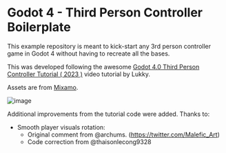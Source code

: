 # Godot 4 - Third Person Controller Boilerplate

This example repository is meant to kick-start any 3rd person controller game in Godot 4 without having to recreate all the bases.

This was developed following the awesome [Godot 4.0 Third Person Controller Tutorial ( 2023 )](https://www.youtube.com/watch?v=EP5AYllgHy8) video tutorial by Lukky.

Assets are from [Mixamo](https://www.mixamo.com/#/).

![image](https://github.com/user-attachments/assets/ffcc41f7-855e-40c2-87e9-da12ec5073f7)

Additional improvements from the tutorial code were added. Thanks to:

- Smooth player visuals rotation:
  - Original comment from @archums. (https://twitter.com/Malefic_Art)
  - Code correction from @thaisonlecong9328
